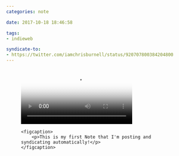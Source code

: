```yaml
---
categories: note

date: 2017-10-18 18:46:58

tags:
- indieweb

syndicate-to:
- https://twitter.com/iamchrisburnell/status/920707800384204800
---
```


<figure>
    <a href="https://video.twimg.com/tweet_video/DMcC3SnUMAA5qPu.mp4" rel="external">
        <video autoplay loop preload poster="https://pbs.twimg.com/tweet_video_thumb/DMcC3SnUMAA5qPu.jpg">
            <source src="https://video.twimg.com/tweet_video/DMcC3SnUMAA5qPu.mp4" type="video/mp4">
        </video>
    </a>

    <figcaption>
        <p>This is my first Note that I'm posting and syndicating automatically!</p>
    </figcaption>

</figure>
